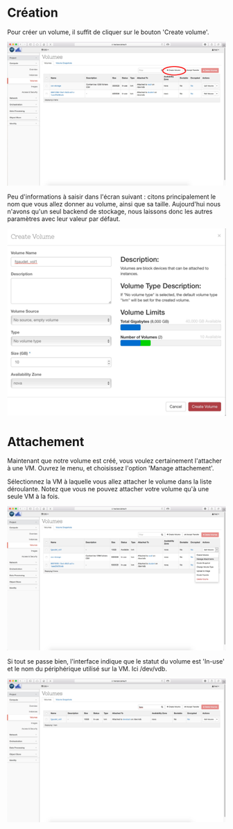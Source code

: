 # Création

Pour créer un volume, il suffit de cliquer sur le bouton 'Create volume'.

![Local Image](./images/volume-01.jpg)

Peu d'informations à saisir dans l'écran suivant : citons principalement le nom que vous allez donner au volume, ainsi que sa taille. Aujourd'hui nous n'avons qu'un seul backend de stockage, nous laissons donc les autres paramètres avec leur valeur par défaut.

![Local Image](./images/volume-02.jpg)

# Attachement

Maintenant que notre volume est créé, vous voulez certainement l'attacher à une VM. Ouvrez le menu, et choisissez l'option 'Manage attachement'.

Sélectionnez la VM à laquelle vous allez attacher le volume dans la liste déroulante. Notez que vous ne pouvez attacher votre volume qu'à une seule VM à la fois.

![Local Image](./images/volume-03.jpg)

Si tout se passe bien, l'interface indique que le statut du volume est 'In-use' et le nom du périphérique utilisé sur la VM. Ici /dev/vdb.

![Local Image](./images/volume-05.jpg)